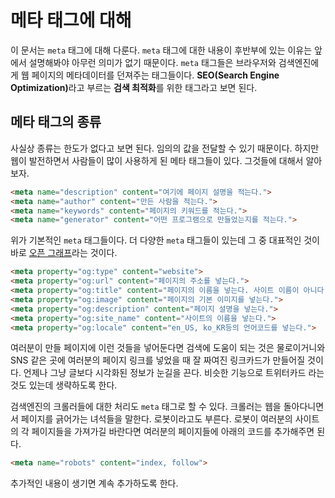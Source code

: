 # 메타 태그에 대해
이 문서는 `meta` 태그에 대해 다룬다. `meta` 태그에 대한 내용이 후반부에 있는 이유는 앞에서 설명해봐야 아무런 의미가 없기 때문이다. `meta` 태그들은 브라우저와 검색엔진에게 웹 페이지의 메타데이터를 던져주는 태그들이다. <strong>SEO(Search Engine Optimization)</strong>라고 부르는 **검색 최적화**를 위한 태그라고 보면 된다.

## 메타 태그의 종류
사실상 종류는 한도가 없다고 보면 된다. 임의의 값을 전달할 수 있기 때문이다. 하지만 웹이 발전하면서 사람들이 많이 사용하게 된 메타 태그들이 있다. 그것들에 대해서 알아보자.

```html
<meta name="description" content="여기에 페이지 설명을 적는다.">
<meta name="author" content="만든 사람을 적는다.">
<meta name="keywords" content="페이지의 키워드를 적는다.">
<meta name="generator" content="어떤 프로그램으로 만들었는지를 적는다.">
```

위가 기본적인 `meta` 태그들이다. 더 다양한 `meta` 태그들이 있는데 그 중 대표적인 것이 바로 [오픈 그래프](https://ogp.me/)라는 것이다.

```html
<meta property="og:type" content="website">
<meta property="og:url" content="페이지의 주소를 넣는다.">
<meta property="og:title" content="페이지의 이름을 넣는다. 사이트 이름이 아니다.">
<meta property="og:image" content="페이지의 기본 이미지를 넣는다.">
<meta property="og:description" content="페이지 설명을 넣는다.">
<meta property="og:site_name" content="사이트의 이름을 넣는다.">
<meta property="og:locale" content="en_US, ko_KR등의 언어코드를 넣는다.">
```

여러분이 만들 페이지에 이런 것들을 넣어둔다면 검색에 도움이 되는 것은 물로이거니와 SNS 같은 곳에 여러분의 페이지 링크를 넣었을 때 잘 짜여진 링크카드가 만들어질 것이다. 언제나 그냥 글보다 시각화된 정보가 눈길을 끈다. 비슷한 기능으로 트위터카드 라는 것도 있는데 생략하도록 한다.

검색엔진의 크롤러들에 대한 처리도 `meta` 태그로 할 수 있다. 크롤러는 웹을 돌아다니면서 페이지를 긁어가는 녀석들을 말한다. 로봇이라고도 부른다. 로봇이 여러분의 사이트의 각 페이지들을 가져가길 바란다면 여러분의 페이지들에 아래의 코드를 추가해주면 된다.

```html
<meta name="robots" content="index, follow">
```

추가적인 내용이 생기면 계속 추가하도록 한다.